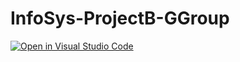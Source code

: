 # InfoSys-ProjectB-GGroup

[![Open in Visual Studio Code](https://insiders.vscode.dev/badges/open-in-vscode.svg)](https://insiders.vscode.dev/c2p31047/infosys-projectb-ggroup)
